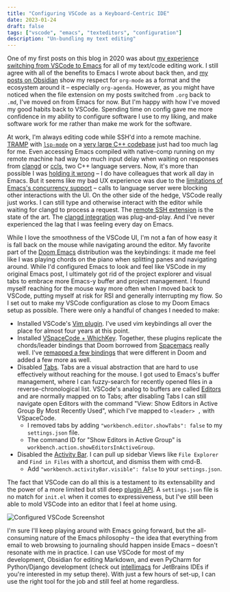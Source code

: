 ```yaml
---
title: "Configuring VSCode as a Keyboard-Centric IDE"
date: 2023-01-24
draft: false
tags: ["vscode", "emacs", "texteditors", "configuration"]
description: "Un-bundling my text editing"
---
```


One of my first posts on this blog in 2020 was about [my experience switching from VSCode to Emacs](https://davi.sh/blog/2020/03/switching-to-emacs/) for all of my text/code editing work. I still agree with all of the benefits to Emacs I wrote about back then, and [my posts on Obsidian](https://davi.sh/blog/2022/01/obsidian-zero/) show my respect for `org-mode` as a format and the ecosystem around it – especially `org-agenda`. However, as you might have noticed when the file extension on my posts switched from `.org` back to `.md`, I've moved on from Emacs for now. But I'm happy with how I've moved my good habits back to VSCode. Spending time on config gave me more confidence in my ability to configure software I use to my liking, and make software work for me rather than make me work for the software.

At work, I'm always editing code while SSH'd into a remote machine. [TRAMP](https://www.gnu.org/software/tramp/) with [`lsp-mode`](https://github.com/emacs-lsp/lsp-mode) on a [very large C++ codebase](https://github.com/mongodb/mongo) just had too much lag for me. Even accessing Emacs compiled with native-comp running on my remote machine had way too much input delay when waiting on responses from [clangd](https://clangd.llvm.org) or [ccls](https://github.com/MaskRay/ccls), two C++ language servers. Now, it's more than possible I was [holding it wrong](https://www.wired.com/2010/06/iphone-4-holding-it-wrong/) – I do have colleagues that work all day in Emacs.  But it seems like my bad UX experience was due to the [limitations of Emacs's concurrency support](https://www.gnu.org/software/emacs/manual/html_node/elisp/Threads.html) – calls to language server were blocking other interactions with the UI. On the other side of the hedge, VSCode really just works. I can still type and otherwise interact with the editor while waiting for clangd to process a request. The [remote SSH extension](https://code.visualstudio.com/docs/remote/ssh) is the state of the art. The [clangd integration](https://marketplace.visualstudio.com/items?itemName=llvm-vs-code-extensions.vscode-clangd) was plug-and-play. And I've never experienced the lag that I was feeling every day on Emacs.

While I love the smoothness of the VSCode UI, I'm not a fan of how easy it is fall back on the mouse while navigating around the editor. My favorite part of the [Doom Emacs](https://github.com/doomemacs/doomemacs) distribution was the keybindings: it made me feel like I was playing chords on the piano when splitting panes and navigating around. While I'd configured Emacs to look and feel like VSCode in my original Emacs post, I ultimately got rid of the project explorer and visual tabs to embrace more Emacs-y buffer and project management. I found myself reaching for the mouse way more often when I moved back to VSCode, putting myself at risk for RSI and generally interrupting my flow. So I set out to make my VSCode configuration as close to my Doom Emacs setup as possible. There were only a handful of changes I needed to make:

- Installed VSCode's [Vim plugin](https://marketplace.visualstudio.com/items?itemName=vscodevim.vim). I've used vim keybindings all over the place for almost four years at this point.
- Installed [VSpaceCode + WhichKey](https://vspacecode.github.io). Together, these plugins replicate the chords/leader bindings that Doom borrowed from [Spacemacs](https://www.spacemacs.org) really well. I've [remapped a few bindings](https://vspacecode.github.io/docs/menu-customization#incrementally) that were different in Doom and added a few more as well.
- Disabled [Tabs](https://code.visualstudio.com/docs/getstarted/userinterface#_tabs). Tabs are a visual abstraction that are hard to use effectively without reaching for the mouse. I got used to Emacs's buffer management, where I can fuzzy-search for recently opened files in a reverse-chronological list. VSCode's analog to buffers are called [Editors](https://code.visualstudio.com/docs/getstarted/userinterface#_open-editors) and are normally mapped on to Tabs; after disabling Tabs I can still navigate open Editors with the command "View: Show Editors in Active Group By Most Recently Used", which I've mapped to `<leader> ,` with VSpaceCode.
	- I removed tabs by adding `"workbench.editor.showTabs": false` to my `settings.json` file.
	- The command ID for "Show Editors in Active Group" is `workbench.action.showEditorsInActiveGroup`.
- Disabled the [Activity Bar](https://code.visualstudio.com/docs/getstarted/userinterface#_activity-bar). I can pull up sidebar Views like `File Explorer` and `Find in Files` with a shortcut, and dismiss them with cmd-B.
	- Add `"workbench.activityBar.visible": false` to your `settings.json`.

The fact that VSCode can do all this is a testament to its extensability and the power of a more limited but still deep [plugin API](https://code.visualstudio.com/api). A `settings.json` file is no match for `init.el` when it comes to expressiveness, but I've still been able to mold VSCode into an editor that I feel at home using.


![Configured VSCode Screenshot](/blog/images/vscode-screenshot.png)

I'm sure I'll keep playing around with Emacs going forward, but the all-consuming nature of the Emacs philosophy – the idea that everything from email to web browsing to journaling should happen inside Emacs – doesn't resonate with me in practice. I can use VSCode for most of my development, Obsidian for editing Markdown, and even PyCharm for Python/Django development (check out [intellimacs](https://github.com/MarcoIeni/intellimacs) for JetBrains IDEs if you're interested in my setup there). With just a few hours of set-up, I can use the right tool for the job and still feel at home regardless.

